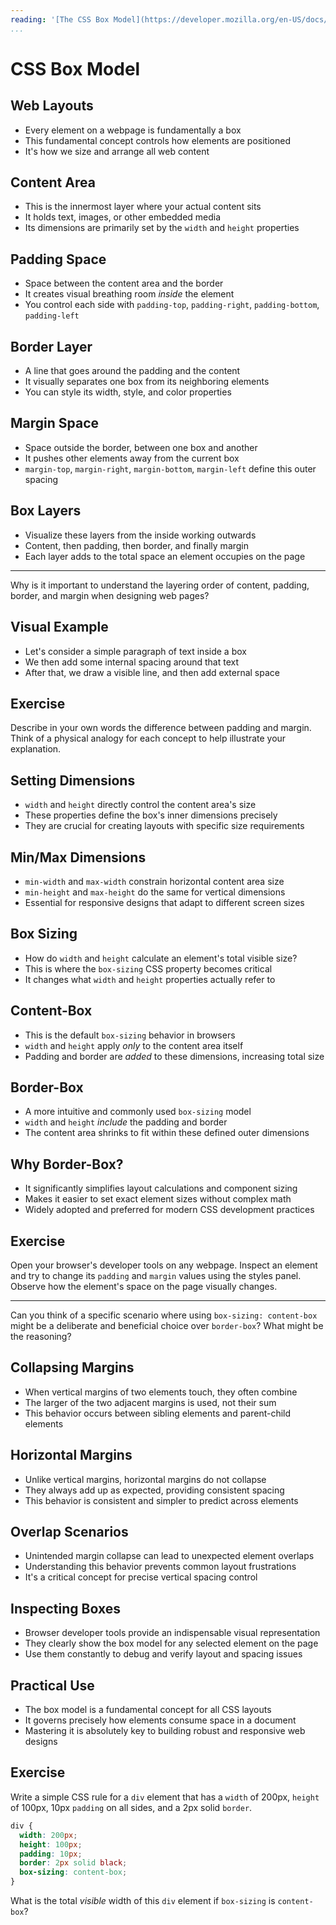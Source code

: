 ```yaml
---
reading: '[The CSS Box Model](https://developer.mozilla.org/en-US/docs/Learn_web_development/Core/Styling_basics/Box_model)'
...
```


# CSS Box Model

## Web Layouts

- Every element on a webpage is fundamentally a box
- This fundamental concept controls how elements are positioned
- It's how we size and arrange all web content

## Content Area

- This is the innermost layer where your actual content sits
- It holds text, images, or other embedded media
- Its dimensions are primarily set by the `width` and `height` properties

## Padding Space

- Space between the content area and the border
- It creates visual breathing room *inside* the element
- You control each side with `padding-top`, `padding-right`, `padding-bottom`, `padding-left`

## Border Layer

- A line that goes around the padding and the content
- It visually separates one box from its neighboring elements
- You can style its width, style, and color properties

## Margin Space

- Space outside the border, between one box and another
- It pushes other elements away from the current box
- `margin-top`, `margin-right`, `margin-bottom`, `margin-left` define this outer spacing

## Box Layers

- Visualize these layers from the inside working outwards
- Content, then padding, then border, and finally margin
- Each layer adds to the total space an element occupies on the page

---

Why is it important to understand the layering order of content, padding, border, and margin when designing web pages?

## Visual Example

- Let's consider a simple paragraph of text inside a box
- We then add some internal spacing around that text
- After that, we draw a visible line, and then add external space

## Exercise

Describe in your own words the difference between padding and margin. Think of a physical analogy for each concept to help illustrate your explanation.

## Setting Dimensions

- `width` and `height` directly control the content area's size
- These properties define the box's inner dimensions precisely
- They are crucial for creating layouts with specific size requirements

## Min/Max Dimensions

- `min-width` and `max-width` constrain horizontal content area size
- `min-height` and `max-height` do the same for vertical dimensions
- Essential for responsive designs that adapt to different screen sizes

## Box Sizing

- How do `width` and `height` calculate an element's total visible size?
- This is where the `box-sizing` CSS property becomes critical
- It changes what `width` and `height` properties actually refer to

## Content-Box

- This is the default `box-sizing` behavior in browsers
- `width` and `height` apply *only* to the content area itself
- Padding and border are *added* to these dimensions, increasing total size

## Border-Box

- A more intuitive and commonly used `box-sizing` model
- `width` and `height` *include* the padding and border
- The content area shrinks to fit within these defined outer dimensions

## Why Border-Box?

- It significantly simplifies layout calculations and component sizing
- Makes it easier to set exact element sizes without complex math
- Widely adopted and preferred for modern CSS development practices

## Exercise

Open your browser's developer tools on any webpage. Inspect an element and try to change its `padding` and `margin` values using the styles panel. Observe how the element's space on the page visually changes.

---

Can you think of a specific scenario where using `box-sizing: content-box` might be a deliberate and beneficial choice over `border-box`? What might be the reasoning?

## Collapsing Margins

- When vertical margins of two elements touch, they often combine
- The larger of the two adjacent margins is used, not their sum
- This behavior occurs between sibling elements and parent-child elements

## Horizontal Margins

- Unlike vertical margins, horizontal margins do not collapse
- They always add up as expected, providing consistent spacing
- This behavior is consistent and simpler to predict across elements

## Overlap Scenarios

- Unintended margin collapse can lead to unexpected element overlaps
- Understanding this behavior prevents common layout frustrations
- It's a critical concept for precise vertical spacing control

## Inspecting Boxes

- Browser developer tools provide an indispensable visual representation
- They clearly show the box model for any selected element on the page
- Use them constantly to debug and verify layout and spacing issues

## Practical Use

- The box model is a fundamental concept for all CSS layouts
- It governs precisely how elements consume space in a document
- Mastering it is absolutely key to building robust and responsive web designs

## Exercise

Write a simple CSS rule for a `div` element that has a `width` of 200px, `height` of 100px, 10px `padding` on all sides, and a 2px solid `border`.

```css
div {
  width: 200px;
  height: 100px;
  padding: 10px;
  border: 2px solid black;
  box-sizing: content-box;
}
```

What is the total *visible* width of this `div` element if `box-sizing` is `content-box`?
